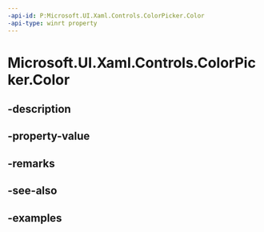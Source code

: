```yaml
---
-api-id: P:Microsoft.UI.Xaml.Controls.ColorPicker.Color
-api-type: winrt property
---
```


<!-- Property syntax.
public Color Color { get;  set; }
-->

# Microsoft.UI.Xaml.Controls.ColorPicker.Color

## -description

## -property-value

## -remarks

## -see-also

## -examples

